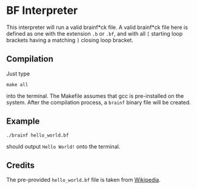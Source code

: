 # BF Interpreter

This interpreter will run a valid brainf\*ck file. A valid brainf\*ck file here is defined as one with the extension `.b` or `.bf`, and with all `[` starting loop brackets having a matching `]` closing loop bracket.

## Compilation

Just type

```
make all
```

into the terminal. The Makefile assumes that gcc is pre-installed on the system. After the compilation process, a `brainf` binary file will be created.

## Example

```
./brainf hello_world.bf
```

should output `Hello World!` onto the terminal.

## Credits

The pre-provided `hello_world.bf` file is taken from [Wikipedia](https://en.wikipedia.org/wiki/Brainfuck).
